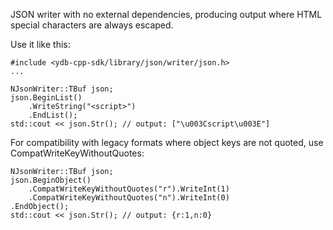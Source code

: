 JSON writer with no external dependencies, producing output
where HTML special characters are always escaped.

Use it like this:

    #include <ydb-cpp-sdk/library/json/writer/json.h>
    ...

    NJsonWriter::TBuf json;
    json.BeginList()
        .WriteString("<script>")
        .EndList();
    std::cout << json.Str(); // output: ["\u003Cscript\u003E"]

For compatibility with legacy formats where object keys
are not quoted, use CompatWriteKeyWithoutQuotes:
    
    NJsonWriter::TBuf json;
    json.BeginObject()
        .CompatWriteKeyWithoutQuotes("r").WriteInt(1)
        .CompatWriteKeyWithoutQuotes("n").WriteInt(0)
    .EndObject();
    std::cout << json.Str(); // output: {r:1,n:0}
